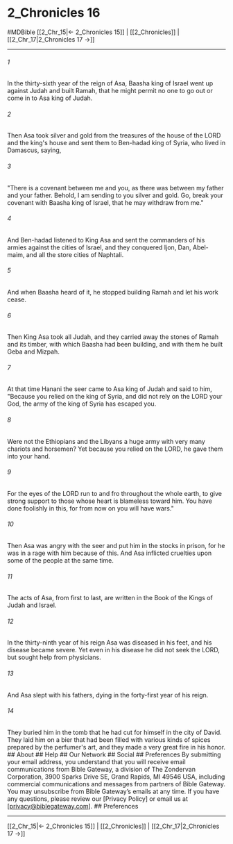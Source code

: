# 2_Chronicles 16
#MDBible
[[2_Chr_15|← 2_Chronicles 15]] | [[2_Chronicles]] | [[2_Chr_17|2_Chronicles 17 →]]

***


###### 1 
In the thirty-sixth year of the reign of Asa, Baasha king of Israel went up against Judah and built Ramah, that he might permit no one to go out or come in to Asa king of Judah. 

###### 2 
Then Asa took silver and gold from the treasures of the house of the LORD and the king's house and sent them to Ben-hadad king of Syria, who lived in Damascus, saying, 

###### 3 
"There is a covenant between me and you, as there was between my father and your father. Behold, I am sending to you silver and gold. Go, break your covenant with Baasha king of Israel, that he may withdraw from me." 

###### 4 
And Ben-hadad listened to King Asa and sent the commanders of his armies against the cities of Israel, and they conquered Ijon, Dan, Abel-maim, and all the store cities of Naphtali. 

###### 5 
And when Baasha heard of it, he stopped building Ramah and let his work cease. 

###### 6 
Then King Asa took all Judah, and they carried away the stones of Ramah and its timber, with which Baasha had been building, and with them he built Geba and Mizpah. 

###### 7 
At that time Hanani the seer came to Asa king of Judah and said to him, "Because you relied on the king of Syria, and did not rely on the LORD your God, the army of the king of Syria has escaped you. 

###### 8 
Were not the Ethiopians and the Libyans a huge army with very many chariots and horsemen? Yet because you relied on the LORD, he gave them into your hand. 

###### 9 
For the eyes of the LORD run to and fro throughout the whole earth, to give strong support to those whose heart is blameless toward him. You have done foolishly in this, for from now on you will have wars." 

###### 10 
Then Asa was angry with the seer and put him in the stocks in prison, for he was in a rage with him because of this. And Asa inflicted cruelties upon some of the people at the same time. 

###### 11 
The acts of Asa, from first to last, are written in the Book of the Kings of Judah and Israel. 

###### 12 
In the thirty-ninth year of his reign Asa was diseased in his feet, and his disease became severe. Yet even in his disease he did not seek the LORD, but sought help from physicians. 

###### 13 
And Asa slept with his fathers, dying in the forty-first year of his reign. 

###### 14 
They buried him in the tomb that he had cut for himself in the city of David. They laid him on a bier that had been filled with various kinds of spices prepared by the perfumer's art, and they made a very great fire in his honor. ## About ## Help ## Our Network ## Social ## Preferences By submitting your email address, you understand that you will receive email communications from Bible Gateway, a division of The Zondervan Corporation, 3900 Sparks Drive SE, Grand Rapids, MI 49546 USA, including commercial communications and messages from partners of Bible Gateway. You may unsubscribe from Bible Gateway&rsquo;s emails at any time. If you have any questions, please review our [Privacy Policy] or email us at [privacy@biblegateway.com]. ## Preferences

***

[[2_Chr_15|← 2_Chronicles 15]] | [[2_Chronicles]] | [[2_Chr_17|2_Chronicles 17 →]]
